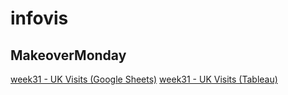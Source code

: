 # infovis


## MakeoverMonday

[week31 - UK Visits (Google Sheets)](https://sivnisky.github.io//infovis/MakeOverMonday.html)
[week31 - UK Visits (Tableau)](https://sivnisky.github.io//infovis/MakeOverMondayW31Tableau.html)
